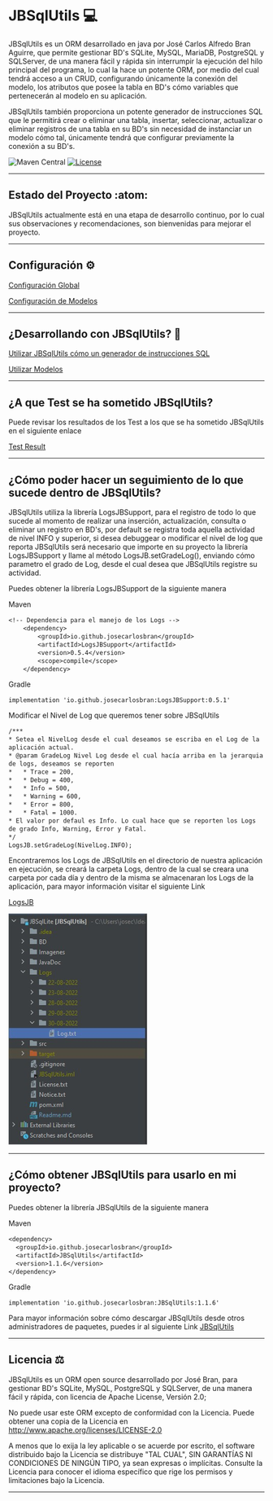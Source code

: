# JBSqlUtils :computer:

JBSqlUtils es un ORM desarrollado en java por José Carlos Alfredo Bran Aguirre, 
que permite gestionar BD's SQLite, MySQL, MariaDB, PostgreSQL y SQLServer, de una manera fácil 
y rápida sin interrumpir la ejecución del hilo principal del programa, lo cual la hace un potente ORM, 
por medio del cual tendrá acceso a un CRUD, configurando únicamente la conexión del
modelo, los atributos que posee la tabla en BD's cómo variables que pertenecerán al modelo en su aplicación.

JBSqlUtils también proporciona un potente generador de instrucciones SQL que le permitirá crear 
o eliminar una tabla, insertar, seleccionar, actualizar o eliminar registros de una tabla 
en su BD's sin necesidad de instanciar un modelo cómo tal, únicamente tendrá que configurar previamente
la conexión a su BD's.

![Maven Central](https://img.shields.io/maven-central/v/io.github.josecarlosbran/JBSqlUtils?logo=apachemaven&logoColor=%23C71A36)
[![License](https://img.shields.io/badge/Licence-Apache%202.0-blue.svg)](https://github.com/Jbranadev/JBSqlUtils/tree/master/LICENSE.txt)

* * *

## Estado del Proyecto :atom:

JBSqlUtils actualmente está en una etapa de desarrollo continuo, por lo cual sus 
observaciones y recomendaciones, son bienvenidas para mejorar el proyecto.

***
## Configuración :gear:

[Configuración Global](ConfigJBSqlUtils.md)

[Configuración de Modelos](ConfigJBSqlUtilsForModels.md)
***

## ¿Desarrollando con JBSqlUtils? :running:

[Utilizar JBSqlUtils cómo un generador de instrucciones SQL](JBSqlUtilsWithOutModels.md)

[Utilizar Modelos](JBSqlUtilsForModels.md)

***

## ¿A que Test se ha sometido JBSqlUtils?
Puede revisar los resultados de los Test a los que se ha sometido JBSqlUtils en el siguiente enlace

[Test Result](src/test/TestResult.md)

* * *

## ¿Cómo poder hacer un seguimiento de lo que sucede dentro de JBSqlUtils?

JBSqlUtils utiliza la librería LogsJBSupport, para el registro de todo lo que sucede al momento
de realizar una inserción, actualización, consulta o eliminar un registro en BD's, por default se
registra toda aquella actividad de nivel INFO y superior, si desea debuggear o modificar el nivel
de log que reporta JBSqlUtils será necesario que importe en su proyecto la librería LogsJBSupport y
llame al método LogsJB.setGradeLog(), enviando cómo parametro el grado de Log, desde el cual
desea que JBSqlUtils registre su actividad.

Puedes obtener la librería LogsJBSupport de la siguiente manera

Maven

~~~
<!-- Dependencia para el manejo de los Logs -->
    <dependency>
        <groupId>io.github.josecarlosbran</groupId>
        <artifactId>LogsJBSupport</artifactId>
        <version>0.5.4</version>
        <scope>compile</scope>
    </dependency>
~~~

Gradle

~~~
implementation 'io.github.josecarlosbran:LogsJBSupport:0.5.1'
~~~

Modificar el Nivel de Log que queremos tener sobre JBSqlUtils

~~~
/***
* Setea el NivelLog desde el cual deseamos se escriba en el Log de la aplicación actual.
* @param GradeLog Nivel Log desde el cual hacía arriba en la jerarquia de logs, deseamos se reporten
*   * Trace = 200,
*   * Debug = 400,
*   * Info = 500,
*   * Warning = 600,
*   * Error = 800,
*   * Fatal = 1000.
* El valor por defaul es Info. Lo cual hace que se reporten los Logs de grado Info, Warning, Error y Fatal.
*/
LogsJB.setGradeLog(NivelLog.INFO);
~~~

Encontraremos los Logs de JBSqlUtils en el directorio de nuestra aplicación en ejecución, se creará la carpeta
Logs, dentro de la cual se creara una carpeta por cada día y dentro de la misma se almacenaran los Logs de la
aplicación, para mayor información visitar el siguiente Link

[LogsJB](https://github.com/Jbranadev/LogsJB/blob/support_version/Readme.md)


![](Imagenes/Logs.jpg)

* * *

## ¿Cómo obtener JBSqlUtils para usarlo en mi proyecto?

Puedes obtener la librería JBSqlUtils de la siguiente manera

Maven

~~~
<dependency>
  <groupId>io.github.josecarlosbran</groupId>
  <artifactId>JBSqlUtils</artifactId>
  <version>1.1.6</version>
</dependency>
~~~

Gradle

~~~
implementation 'io.github.josecarlosbran:JBSqlUtils:1.1.6'
~~~

Para mayor información sobre cómo descargar JBSqlUtils desde otros
administradores de paquetes, puedes ir al siguiente Link
[JBSqlUtils](https://search.maven.org/artifact/io.github.josecarlosbran/JBSqlUtils)

***

## Licencia :balance_scale:

JBSqlUtils es un ORM open source desarrollado por José Bran, para gestionar BD's SQLite,
MySQL, PostgreSQL y SQLServer, de una manera fácil y rápida, con licencia de Apache License, Versión 2.0;

No puede usar este ORM excepto de conformidad con la Licencia.
Puede obtener una copia de la Licencia en http://www.apache.org/licenses/LICENSE-2.0

A menos que lo exija la ley aplicable o se acuerde por escrito, el software
distribuido bajo la Licencia se distribuye "TAL CUAL",
SIN GARANTÍAS NI CONDICIONES DE NINGÚN TIPO, ya sean expresas o implícitas.
Consulte la Licencia para conocer el idioma específico que rige los permisos y
limitaciones bajo la Licencia.

***
